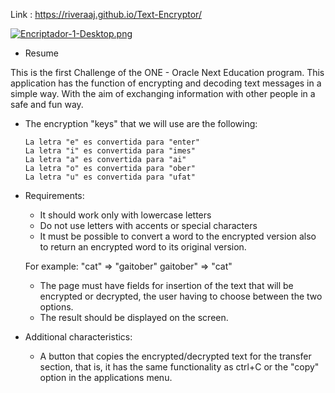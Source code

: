 Link : https://riveraaj.github.io/Text-Encryptor/

[![Encriptador-1-Desktop.png](https://i.postimg.cc/6350X8yw/Encriptador-1-Desktop.png)](https://postimg.cc/Lqwfk6t0)

* Resume

This is the first Challenge of the ONE - Oracle Next Education program. This application has the function of encrypting and decoding text messages in a simple way. With the aim of exchanging information with other people in a safe and fun way.

* The encryption "keys" that we will use are the following:

      La letra "e" es convertida para "enter"
      La letra "i" es convertida para "imes"
      La letra "a" es convertida para "ai"
      La letra "o" es convertida para "ober"
      La letra "u" es convertida para "ufat"
      
* Requirements:
  - It should work only with lowercase letters
  - Do not use letters with accents or special characters
  - It must be possible to convert a word to the encrypted version also to return an encrypted word to its original version.

  For example:
  "cat" => "gaitober"
  gaitober" => "cat"

  - The page must have fields for insertion of the text that will be encrypted or decrypted, the user having to choose between the two options.
  - The result should be displayed on the screen.
 
* Additional characteristics:

  - A button that copies the encrypted/decrypted text for the transfer section, that is, it has the same functionality as ctrl+C or the "copy" option in the applications     menu.
